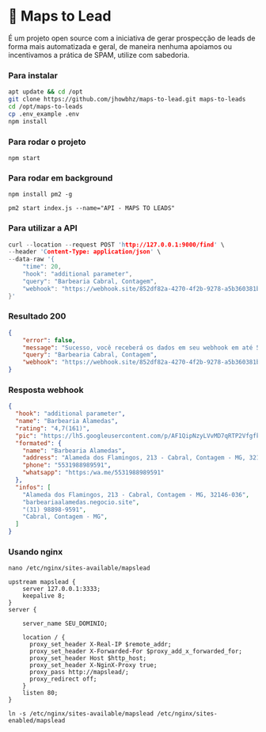 # 📍 Maps to Lead
É um projeto open source com a iniciativa de gerar prospecção de leads de forma mais automatizada e geral, de maneira nenhuma apoiamos ou incentivamos a prática de SPAM, utilize com sabedoria.

### Para instalar

```bash
apt update && cd /opt
git clone https://github.com/jhowbhz/maps-to-lead.git maps-to-leads
cd /opt/maps-to-leads
cp .env_example .env
npm install
```

### Para rodar o projeto
```npm start```

### Para rodar em background
```npm install pm2 -g ```

```pm2 start index.js --name="API - MAPS TO LEADS"```

### Para utilizar a API
```c
curl --location --request POST 'http://127.0.0.1:9000/find' \
--header 'Content-Type: application/json' \
--data-raw '{
    "time": 20,
    "hook": "additional parameter",
    "query": "Barbearia Cabral, Contagem",
    "webhook": "https://webhook.site/852df82a-4270-4f2b-9278-a5b360381bd7"
}'
``` 

### Resultado 200
```json
{
    "error": false,
    "message": "Sucesso, você receberá os dados em seu webhook em até 5 minutos.",
    "query": "Barbearia Cabral, Contagem",
    "webhook": "https://webhook.site/852df82a-4270-4f2b-9278-a5b360381bd7"
}
```
### Resposta webhook

```json
{
  "hook": "additional parameter",
  "name": "Barbearia Alamedas",
  "rating": "4,7(161)",
  "pic": "https://lh5.googleusercontent.com/p/AF1QipNzyLVvMD7qRTP2VfgfkHT3KsOUAjpWjSkwMfon=w92-h92-k-no",
  "formated": {
    "name": "Barbearia Alamedas",
    "address": "Alameda dos Flamingos, 213 - Cabral, Contagem - MG, 32146-036",
    "phone": "5531988989591",
    "whatsapp": "https:/wa.me/5531988989591"
  },
  "infos": [
    "Alameda dos Flamingos, 213 - Cabral, Contagem - MG, 32146-036",
    "barbeariaalamedas.negocio.site",
    "(31) 98898-9591",
    "Cabral, Contagem - MG",
  ]
}
```

### Usando nginx

```nano /etc/nginx/sites-available/mapslead```

```text
upstream mapslead {
    server 127.0.0.1:3333;
    keepalive 8;
}
server {

    server_name SEU_DOMINIO;

    location / {
      proxy_set_header X-Real-IP $remote_addr;
      proxy_set_header X-Forwarded-For $proxy_add_x_forwarded_for;
      proxy_set_header Host $http_host;
      proxy_set_header X-NginX-Proxy true;
      proxy_pass http://mapslead/;
      proxy_redirect off;
    }
    listen 80;
}
```

```ln -s /etc/nginx/sites-available/mapslead /etc/nginx/sites-enabled/mapslead```
